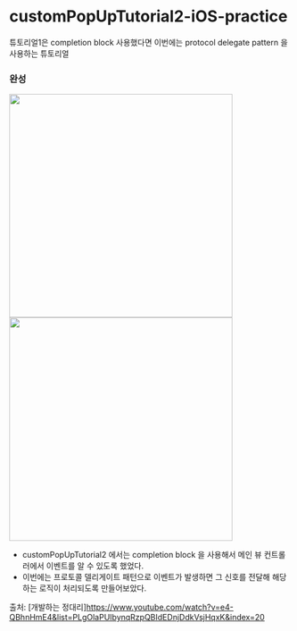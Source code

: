 # customPopUpTutorial2-iOS-practice
튜토리얼1은 completion block 사용했다면 이번에는 protocol delegate pattern 을 사용하는 튜토리얼

### 완성
<img src ="https://user-images.githubusercontent.com/69136340/104808308-ad0a4680-5828-11eb-902f-732a9516368e.png" width ="400">
<img src ="https://user-images.githubusercontent.com/69136340/104808311-b0053700-5828-11eb-8817-03c434b9ecf4.png" width ="400">

- customPopUpTutorial2 에서는 completion block 을 사용해서 메인 뷰 컨트롤러에서 이벤트를 알 수 있도록 했었다.
- 이번에는 프로토콜 델리게이트 패턴으로 이벤트가 발생하면 그 신호를 전달해 해당하는 로직이 처리되도록 만들어보았다.

출처: [개발하는 정대리]https://www.youtube.com/watch?v=e4-QBhnHmE4&list=PLgOlaPUIbynqRzpQBIdEDnjDdkVsjHqxK&index=20
